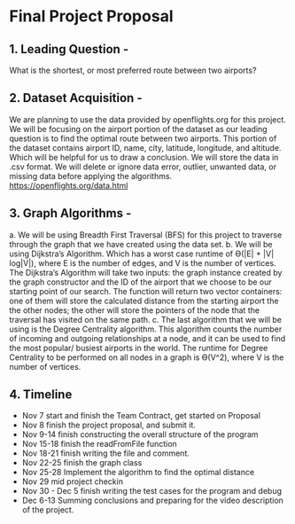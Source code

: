 # Final Project Proposal
## 1. Leading Question - 
What is the shortest, or most preferred route between two airports?
## 2. Dataset Acquisition - 
We are planning to use the data provided by openflights.org for this project. We will be focusing on the airport portion of the dataset as our leading question is to find the optimal route between two airports. This portion of the dataset contains airport ID, name, city, latitude, longitude, and altitude. Which will be helpful for us to draw a conclusion. We will store the data in .csv format. We will delete or ignore data error, outlier, unwanted data, or missing data before applying the algorithms.
https://openflights.org/data.html
## 3. Graph Algorithms -
  a. We will be using Breadth First Traversal (BFS) for this project to traverse through the graph that we have created using the data set. 
  b. We will be using Dijkstra’s Algorithm. Which has a worst case runtime of Ө(|E| + |V| log|V|), where E is the number of edges, and V is the number of vertices. The Dijkstra’s Algorithm will take two inputs: the graph instance created by the graph constructor and the ID of the airport that we choose to be our starting point of our search. The function will return two vector containers: one of them will store the calculated distance from the starting airport the the other nodes; the other will store the pointers of the node that the traversal has visited on the same path.
  c. The last algorithm that we will be using is the Degree Centrality algorithm. This algorithm counts the number of incoming and outgoing relationships at a node, and it can be used to find the most popular/ busiest airports in the world. The runtime for Degree Centrality to be performed on all nodes in a graph is Ө(V^2), where V is the number of vertices.

## 4. Timeline

  * Nov 7 start and finish the Team Contract, get started on Proposal
  * Nov 8 finish the project proposal, and submit it.
  * Nov 9-14  finish constructing the overall structure of the program
  * Nov 15-18 finish the readFromFile function
  * Nov 18-21 finish writing the file and comment.
  * Nov 22-25 finish the graph class
  * Nov 25-28 Implement the algorithm to find the optimal distance
  * Nov 29 mid project checkin
  * Nov 30 - Dec 5 finish writing the test cases for the program and debug
  * Dec 6-13 Summing conclusions and preparing for the video description of the project.

